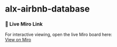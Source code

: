 # alx-airbnb-database

### 🔗 Live Miro Link

For interactive viewing, open the live Miro board here:  
[View on Miro](https://miro.com/app/live-embed/uXjVImST79I=/?embedMode=view_only_without_ui&moveToViewport=-1385%2C-354%2C2955%2C1665&embedId=591423678185)
